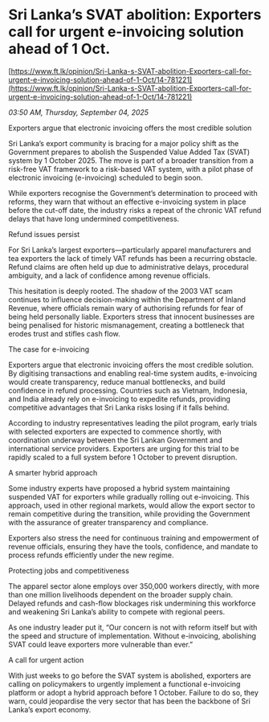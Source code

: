 # Sri Lanka’s SVAT abolition: Exporters call for urgent e-invoicing solution ahead of 1 Oct.

[https://www.ft.lk/opinion/Sri-Lanka-s-SVAT-abolition-Exporters-call-for-urgent-e-invoicing-solution-ahead-of-1-Oct/14-781221](https://www.ft.lk/opinion/Sri-Lanka-s-SVAT-abolition-Exporters-call-for-urgent-e-invoicing-solution-ahead-of-1-Oct/14-781221)

*03:50 AM, Thursday, September 04, 2025*

Exporters argue that electronic invoicing offers the most credible solution

Sri Lanka’s export community is bracing for a major policy shift as the Government prepares to abolish the Suspended Value Added Tax (SVAT) system by 1 October 2025. The move is part of a broader transition from a risk-free VAT framework to a risk-based VAT system, with a pilot phase of electronic invoicing (e-invoicing) scheduled to begin soon.

While exporters recognise the Government’s determination to proceed with reforms, they warn that without an effective e-invoicing system in place before the cut-off date, the industry risks a repeat of the chronic VAT refund delays that have long undermined competitiveness.

Refund issues persist

For Sri Lanka’s largest exporters—particularly apparel manufacturers and tea exporters the lack of timely VAT refunds has been a recurring obstacle. Refund claims are often held up due to administrative delays, procedural ambiguity, and a lack of confidence among revenue officials.

This hesitation is deeply rooted. The shadow of the 2003 VAT scam continues to influence decision-making within the Department of Inland Revenue, where officials remain wary of authorising refunds for fear of being held personally liable. Exporters stress that innocent businesses are being penalised for historic mismanagement, creating a bottleneck that erodes trust and stifles cash flow.

The case for e-invoicing

Exporters argue that electronic invoicing offers the most credible solution. By digitising transactions and enabling real-time system audits, e-invoicing would create transparency, reduce manual bottlenecks, and build confidence in refund processing. Countries such as Vietnam, Indonesia, and India already rely on e-invoicing to expedite refunds, providing competitive advantages that Sri Lanka risks losing if it falls behind.

According to industry representatives leading the pilot program, early trials with selected exporters are expected to commence shortly, with coordination underway between the Sri Lankan Government and international service providers. Exporters are urging for this trial to be rapidly scaled to a full system before 1 October to prevent disruption.

A smarter hybrid approach

Some industry experts have proposed a hybrid system maintaining suspended VAT for exporters while gradually rolling out e-invoicing. This approach, used in other regional markets, would allow the export sector to remain competitive during the transition, while providing the Government with the assurance of greater transparency and compliance.

Exporters also stress the need for continuous training and empowerment of revenue officials, ensuring they have the tools, confidence, and mandate to process refunds efficiently under the new regime.

Protecting jobs and competitiveness

The apparel sector alone employs over 350,000 workers directly, with more than one million livelihoods dependent on the broader supply chain. Delayed refunds and cash-flow blockages risk undermining this workforce and weakening Sri Lanka’s ability to compete with regional peers.

As one industry leader put it, “Our concern is not with reform itself but with the speed and structure of implementation. Without e-invoicing, abolishing SVAT could leave exporters more vulnerable than ever.”

A call for urgent action

With just weeks to go before the SVAT system is abolished, exporters are calling on policymakers to urgently implement a functional e-invoicing platform or adopt a hybrid approach before 1 October. Failure to do so, they warn, could jeopardise the very sector that has been the backbone of Sri Lanka’s export economy.

